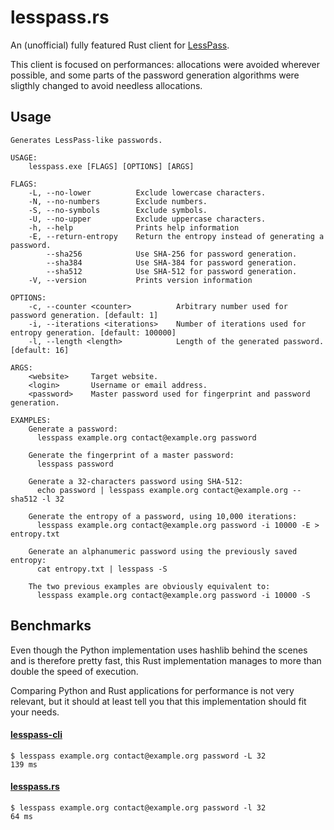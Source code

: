 lesspass.rs
===========

An (unofficial) fully featured Rust client for [LessPass](https://lesspass.com).

This client is focused on performances: allocations were avoided wherever possible,
and some parts of the password generation algorithms were sligthly changed to avoid
needless allocations.


## Usage
```
Generates LessPass-like passwords.

USAGE:
    lesspass.exe [FLAGS] [OPTIONS] [ARGS]

FLAGS:
    -L, --no-lower          Exclude lowercase characters.
    -N, --no-numbers        Exclude numbers.
    -S, --no-symbols        Exclude symbols.
    -U, --no-upper          Exclude uppercase characters.
    -h, --help              Prints help information
    -E, --return-entropy    Return the entropy instead of generating a password.
        --sha256            Use SHA-256 for password generation.
        --sha384            Use SHA-384 for password generation.
        --sha512            Use SHA-512 for password generation.
    -V, --version           Prints version information

OPTIONS:
    -c, --counter <counter>          Arbitrary number used for password generation. [default: 1]
    -i, --iterations <iterations>    Number of iterations used for entropy generation. [default: 100000]
    -l, --length <length>            Length of the generated password. [default: 16]

ARGS:
    <website>     Target website.
    <login>       Username or email address.
    <password>    Master password used for fingerprint and password generation.

EXAMPLES:
    Generate a password:
      lesspass example.org contact@example.org password

    Generate the fingerprint of a master password:
      lesspass password

    Generate a 32-characters password using SHA-512:
      echo password | lesspass example.org contact@example.org --sha512 -l 32

    Generate the entropy of a password, using 10,000 iterations:
      lesspass example.org contact@example.org password -i 10000 -E > entropy.txt

    Generate an alphanumeric password using the previously saved entropy:
      cat entropy.txt | lesspass -S

    The two previous examples are obviously equivalent to:
      lesspass example.org contact@example.org password -i 10000 -S
```

## Benchmarks

Even though the Python implementation uses hashlib behind the scenes and is therefore
pretty fast, this Rust implementation manages to more than double the speed of execution.

Comparing Python and Rust applications for performance is not very relevant, but
it should at least tell you that this implementation should fit your needs.

#### [lesspass-cli](https://github.com/lesspass/lesspass/tree/master/cli)
```
$ lesspass example.org contact@example.org password -L 32
139 ms
```

#### [lesspass.rs](#)
```
$ lesspass example.org contact@example.org password -l 32
64 ms
```
